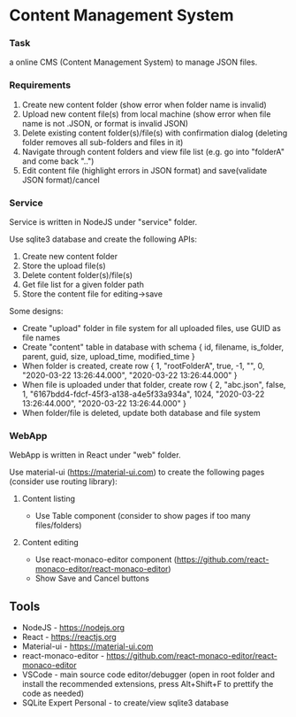 # Content Management System

### Task

a online CMS (Content Management System) to manage JSON files.

### Requirements

1. Create new content folder (show error when folder name is invalid)
2. Upload new content file(s) from local machine (show error when file name is not .JSON, or format is invalid JSON)
3. Delete existing content folder(s)/file(s) with confirmation dialog (deleting folder removes all sub-folders and files in it)
4. Navigate through content folders and view file list (e.g. go into "folderA" and come back "..")
5. Edit content file (highlight errors in JSON format) and save(validate JSON format)/cancel

### Service

Service is written in NodeJS under "service" folder.

Use sqlite3 database and create the following APIs:

1. Create new content folder
2. Store the upload file(s)
3. Delete content folder(s)/file(s)
4. Get file list for a given folder path
5. Store the content file for editing->save

Some designs:

- Create "upload" folder in file system for all uploaded files, use GUID as file names
- Create "content" table in database with schema { id, filename, is_folder, parent, guid, size, upload_time, modified_time }
- When folder is created, create row { 1, "rootFolderA", true, -1, "", 0, "2020-03-22 13:26:44.000", "2020-03-22 13:26:44.000" }
- When file is uploaded under that folder, create row { 2, "abc.json", false, 1, "6167bdd4-fdcf-45f3-a138-a4e5f33a934a", 1024, "2020-03-22 13:26:44.000", "2020-03-22 13:26:44.000" }
- When folder/file is deleted, update both database and file system

### WebApp

WebApp is written in React under "web" folder.

Use material-ui (https://material-ui.com) to create the following pages (consider use routing library):

1. Content listing

   - Use Table component (consider to show pages if too many files/folders)

2. Content editing
   - Use react-monaco-editor component (https://github.com/react-monaco-editor/react-monaco-editor)
   - Show Save and Cancel buttons

## Tools

- NodeJS - https://nodejs.org
- React - https://reactjs.org
- Material-ui - https://material-ui.com
- react-monaco-editor - https://github.com/react-monaco-editor/react-monaco-editor
- VSCode - main source code editor/debugger (open in root folder and install the recommended extensions, press Alt+Shift+F to prettify the code as needed)
- SQLite Expert Personal - to create/view sqlite3 database
